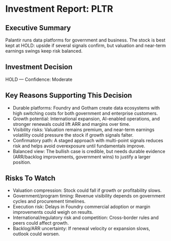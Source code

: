 # Investment Report: PLTR
## Executive Summary
Palantir runs data platforms for government and business. The stock is best kept at HOLD: upside if several signals confirm, but valuation and near-term earnings swings keep risk balanced.

## Investment Decision
HOLD — Confidence: Moderate

## Key Reasons Supporting This Decision
- Durable platforms: Foundry and Gotham create data ecosystems with high switching costs for both government and enterprise customers.
- Growth potential: International expansion, AI-enabled operations, and stronger renewals could lift ARR and margins over time.
- Visibility risks: Valuation remains premium, and near-term earnings volatility could pressure the stock if growth signals falter.
- Confirmatory path: A staged approach with multi-point signals reduces risk and helps avoid overexposure until fundamentals improve.
- Balanced view: The bullish case is credible, but needs durable evidence (ARR/backlog improvements, government wins) to justify a larger position.

## Risks To Watch
- Valuation compression: Stock could fall if growth or profitability slows.
- Government/program timing: Revenue visibility depends on government cycles and procurement timelines.
- Execution risk: Delays in Foundry commercial adoption or margin improvements could weigh on results.
- International/regulatory risk and competition: Cross-border rules and peers could affect growth.
- Backlog/ARR uncertainty: If renewal velocity or expansion slows, outlook could worsen.